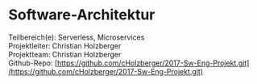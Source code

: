 # **Software-Architektur**

Teilbereich\(e\): Serverless, Microservices  
Projektleiter: Christian Holzberger  
Projektteam: Christian Holzberger  
Github-Repo: [https://github.com/cHolzberger/2017-Sw-Eng-Projekt.git](https://github.com/cHolzberger/2017-Sw-Eng-Projekt.git)

